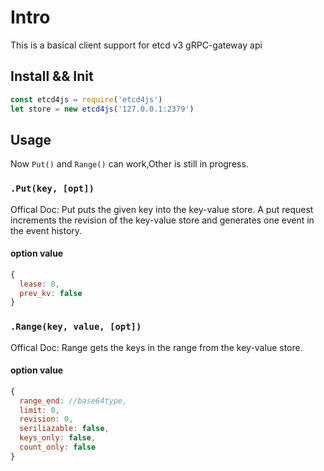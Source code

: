 # Intro

This is a basical client support for  etcd v3 gRPC-gateway  api


## Install && Init
``` js
const etcd4js = require('etcd4js')
let store = new etcd4js('127.0.0.1:2379')
```

## Usage
Now ``Put()`` and ``Range()`` can work,Other is still in progress.

### `.Put(key, [opt])`

Offical Doc: Put puts the given key into the key-value store. A put request increments the revision of the key-value store and generates one event in the event history.  
#### option value
``` js
{
  lease: 0,
  prev_kv: false
}
```

### `.Range(key, value, [opt])`

Offical Doc: Range gets the keys in the range from the key-value store.
  
#### option value
``` js
{
  range_end: //base64type,
  limit: 0,
  revision: 0,
  seriliazable: false,
  keys_only: false,
  count_only: false
}
```